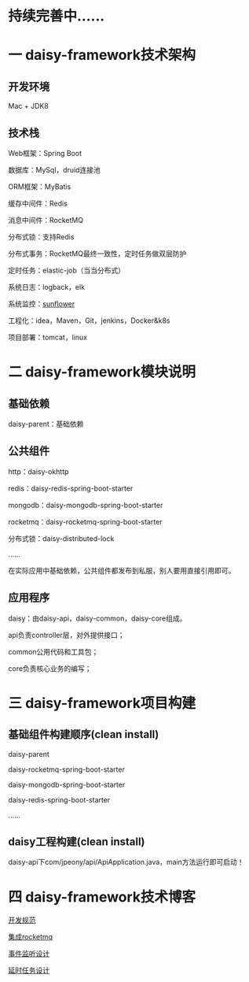 # 持续完善中......

# 一 daisy-framework技术架构

## 开发环境

Mac + JDK8

## 技术栈

Web框架：Spring Boot

数据库：MySql，druid连接池

ORM框架：MyBatis

缓存中间件：Redis

消息中间件：RocketMQ

分布式锁：支持Redis

分布式事务：RocketMQ最终一致性，定时任务做双层防护

定时任务：elastic-job（当当分布式）

系统日志：logback，elk

系统监控：[sunflower](https://github.com/jchry/sunflower)

工程化：idea，Maven，Git，jenkins，Docker&k8s

项目部署：tomcat，linux

# 二 daisy-framework模块说明

## 基础依赖

daisy-parent：基础依赖

## 公共组件

http：daisy-okhttp

redis：daisy-redis-spring-boot-starter

mongodb：daisy-mongodb-spring-boot-starter

rocketmq：daisy-rocketmq-spring-boot-starter

分布式锁：daisy-distributed-lock

......

在实际应用中基础依赖，公共组件都发布到私服，别人要用直接引用即可。

## 应用程序

daisy：由daisy-api，daisy-common，daisy-core组成。

api负责controller层，对外提供接口；

common公用代码和工具包；

core负责核心业务的编写；

# 三 daisy-framework项目构建

## 基础组件构建顺序(clean install)

daisy-parent

daisy-rocketmq-spring-boot-starter

daisy-mongodb-spring-boot-starter

daisy-redis-spring-boot-starter

......

## daisy工程构建(clean install)

daisy-api下com/jpeony/api/ApiApplication.java，main方法运行即可启动！

# 四 daisy-framework技术博客

[开发规范](https://blog.csdn.net/yhl_jxy/article/details/103946580)

[集成rocketmq](https://blog.csdn.net/yhl_jxy/article/details/103968635)

[事件监听设计](https://blog.csdn.net/yhl_jxy/article/details/106317858)

[延时任务设计](https://blog.csdn.net/yhl_jxy/article/details/106750450)


